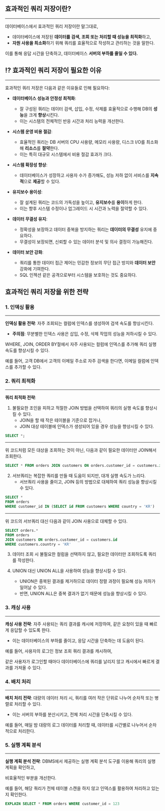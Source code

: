 ## 효과적인 쿼리 저장이란?

---

데이터베이스에서 효과적인 쿼리 저장이란 말그대로,

- 데이터베이스에 저장된 **데이터를 검색, 조회 또는 처리할 때 성능을 최적화**하고,
- **자원 사용을 최소화**하기 위해 쿼리를 효율적으로 작성하고 관리하는 것을 말한다.

이를 통해 응답 시간을 단축하고, 데이터베이스 **서버의 부하를 줄일 수 있다.**

## ⁉️ 효과적인 쿼리 저장이 필요한 이유

---

효과적인 쿼리 저장은 다음과 같은 이유들로 인해 필요하다:

- **데이터베이스 성능과 안정성 최적화**:
    - 잘 구성된 쿼리는 데이터 검색, 삽입, 수정, 삭제를 효율적으로 수행해 DB의 **성능**을 크게 **향상**시킨다.
    - 이는 시스템의 전체적인 반응 시간과 처리 능력을 개선한다.

- **시스템 운영 비용 절감**:
    - 효율적인 쿼리는 DB 서버의 CPU 사용량, 메모리 사용량, 디스크 I/O를 최소화해 **리소스**를 **절약**한다.
    - 이는 특히 대규모 시스템에서 비용 절감 효과가 크다.

- **시스템 확장성 향상**:
    - 데이터베이스가 성장하고 사용자 수가 증가해도, 성능 저하 없이 서비스를 **지속적**으로 **제공**할 수 있다.

- **유지보수 용이성**:
    - 잘 설계된 쿼리는 코드의 가독성을 높이고, **유지보수**를 **용이**하게 한다.
    - 이는 향후 시스템 수정이나 업그레이드 시 시간과 노력을 절약할 수 있다.

- **데이터 무결성 유지**:
    - 정확성을 보장하고 데이터 중복을 방지하는 쿼리는 **데이터의 무결성** 유지에 중요하다.
    - 무결성이 보장되면, 신뢰할 수 있는 데이터 분석 및 의사 결정이 가능해진다.

- **데이터 보안 강화**:
    - 쿼리를 통한 데이터 접근 제어는 민감한 정보의 무단 접근 방지와 **데이터 보안** 강화에 기여한다.
    - SQL 인젝션 같은 공격으로부터 시스템을 보호하는 것도 중요하다.

## 효과적인 쿼리 저장을 위한 전략

### 1. 인덱싱 활용

---

**인덱싱 활용 전략**: 자주 조회되는 컬럼에 인덱스를 생성하여 검색 속도를 향상시킨다.

- **주의점**: 무분별한 인덱스 사용은 삽입, 수정, 삭제 작업의 성능을 저하시킬 수 있다.

WHERE, JOIN, ORDER BY절에서 자주 사용되는 컬럼에 인덱스를 추가해 쿼리 실행 속도를 향상시킬 수 있다.

예를 들어, 고객 DB에서 고객의 이메일 주소로 자주 검색을 한다면, 이메일 컬럼에 인덱스를 추가할 수 있다.

### 2. 쿼리 최적화

---

**쿼리 최적화 전략**:

1. 불필요한 조인을 피하고 적절한 JOIN 방법을 선택하여 쿼리의 실행 속도를 향상시킬 수 있다.
   - JOIN을 할 때 작은 테이블을 기준으로 잡거나,
   - JOIN 대상 테이블에 인덱스가 생성되어 있을 경우 성능을 향상시킬 수 있다.

```sql
SELECT *;
```

---

위 코드처럼 모든 대상을 조회하는 것이 아닌, 다음과 같이 필요한 데이터만 JOIN해서 조회한다.

```sql
SELECT * FROM orders JOIN customers ON orders.customer_id = customers.id
```

2. 서브쿼리는 복잡한 쿼리를 만들 때 도움이 되지만, 대개 실행 속도가 느리다.
   - 서브쿼리 사용을 줄이고, JOIN 등의 방법으로 대체하여 쿼리 성능을 향상시킬 수 있다.

```sql
SELECT * 
FROM orders 
WHERE customer_id IN (SELECT id FROM customers WHERE country = 'KR')
```

---

위 코드의 서브쿼리 대신 다음과 같이 JOIN 사용으로 대체할 수 있다.

```sql
SELECT orders.* 
FROM orders 
JOIN customers ON orders.customer_id = customers.id 
WHERE customers.country = 'KR'
```

3. 데이터 조회 시 불필요한 컬럼을 선택하지 않고, 필요한 데이터만 조회하도록 쿼리를 작성한다.

4. UNION 대신 UNION ALL을 사용하여 성능을 향상시킬 수 있다.
   - UNION은 중복된 결과를 제거하므로 데이터 정렬 과정이 필요해 성능 저하가 일어날 수 있다.
   - 반면, UNION ALL은 중복 결과가 없기 때문에 성능을 향상시킬 수 있다.

### 3. 캐싱 사용

---

**캐싱 사용 전략**: 자주 사용되는 쿼리 결과를 캐시에 저장하여, 같은 요청이 있을 때 빠르게 응답할 수 있도록 한다.

- 이는 데이터베이스의 부하를 줄이고, 응답 시간을 단축하는 데 도움이 된다.

예를 들어, 사용자의 로그인 정보 조회 쿼리 결과를 캐시하여,

같은 사용자가 로그인할 때마다 데이터베이스에 쿼리를 날리지 않고 캐시에서 빠르게 결과를 가져올 수 있다.

### 4. 배치 처리

---

**배치 처리 전략**: 대량의 데이터 처리 시, 쿼리를 여러 작은 단위로 나누어 순차적 또는 병렬로 처리할 수 있다.

- 이는 서버의 부하를 분산시키고, 전체 처리 시간을 단축시킬 수 있다.

예를 들어, 매일 밤 대량의 로그 데이터를 처리할 때, 데이터를 시간별로 나누어서 순차적으로 처리한다.

### 5. 실행 계획 분석

---

**실행 계획 분석 전략**: DBMS에서 제공하는 실행 계획 분석 도구를 이용해 쿼리의 실행 계획을 확인하고,

비효율적인 부분을 개선한다.

예를 들어, 해당 쿼리가 전체 테이블 스캔을 하지 않고 인덱스를 활용하여 처리하고 있는지 확인한다.

```sql
EXPLAIN SELECT * FROM orders WHERE customer_id = 123
```
